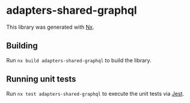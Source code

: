 # adapters-shared-graphql

This library was generated with [Nx](https://nx.dev).

## Building

Run `nx build adapters-shared-graphql` to build the library.

## Running unit tests

Run `nx test adapters-shared-graphql` to execute the unit tests via [Jest](https://jestjs.io).
